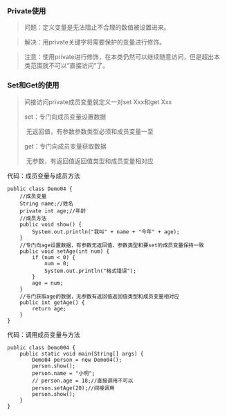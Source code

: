 ### Private使用

> 问题：定义变量是无法阻止不合理的数值被设置进来。

> 解决：用private关键字将需要保护的变量进行修饰。

> 注意：使用private进行修饰，在本类仍然可以继续随意访问，但是超出本类范围就不可以“直接访问”了。

### Set和Get的使用

> 间接访问private成员变量就定义一对set Xxx和get Xxx
>
> set：专门向成员变量设置数据
>
> ​		无返回值，有参数参数类型必须和成员变量一至
>
> get：专门向成员变量获取数据
>
> ​		无参数，有返回值返回值类型和成员变量相对应

代码：成员变量与成员方法

```
public class Demo04 {
    //成员变量
    String name;//姓名
    private int age;//年龄
    //成员方法
    public void show() {
        System.out.println("我叫" + name + "今年" + age);
    }
    //专门向age设置数据，有参数无返回值，参数类型和要set的成员变量保持一致
    public void setAge(int num) {
        if (num < 0) {
            num = 0;
            System.out.println("格式错误");
        }
        age = num;
    }
    //专门获取age的数据，无参数有返回值返回值类型和成员变量相对应
    public int getAge() {
        return age;
    }
}
```

代码：调用成员变量与方法

```
public class Demo004 {
    public static void main(String[] args) {
        Demo04 person = new Demo04();
        person.show();
        person.name = "小明";
        // person.age = 18;//直接调用不可以
        person.setAge(20);//间接调用
        person.show();
    }
}
```

